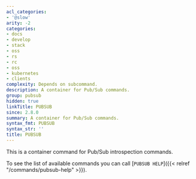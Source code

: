 ```yaml
---
acl_categories:
- '@slow'
arity: -2
categories:
- docs
- develop
- stack
- oss
- rs
- rc
- oss
- kubernetes
- clients
complexity: Depends on subcommand.
description: A container for Pub/Sub commands.
group: pubsub
hidden: true
linkTitle: PUBSUB
since: 2.8.0
summary: A container for Pub/Sub commands.
syntax_fmt: PUBSUB
syntax_str: ''
title: PUBSUB
---
```

This is a container command for Pub/Sub introspection commands.

To see the list of available commands you can call [`PUBSUB HELP`]({{< relref "/commands/pubsub-help" >}}).

